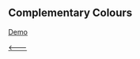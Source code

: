 ## Complementary Colours

[Demo](https://cilliantighe.github.io/Creative_Coding_GD/01_colour/01_complementary_colours/)

[&lt;---](https://github.com/cilliantighe/Creative_Coding_GD/tree/master/01_colour)
